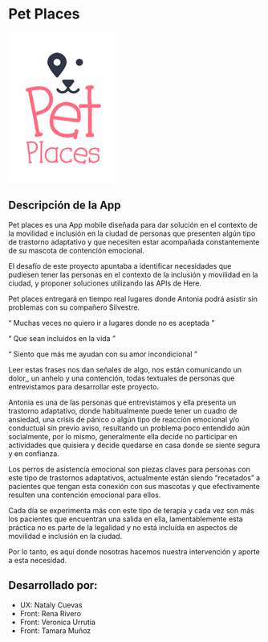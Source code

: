 # Pet Places

![Logo Pet Places](https://github.com/tamaramunoz/SCL012-here-app/blob/master/src/views/imagen/isotipo-readme.png?raw=true)

## Descripción de la App

Pet places es una App mobile diseñada para dar solución en el contexto de la movilidad e inclusión en la ciudad de personas que presenten algún tipo de trastorno adaptativo y que necesiten estar acompañada constantemente de su mascota de contención emocional.

El desafío de este proyecto apuntaba a identificar necesidades que pudiesen tener las personas en el contexto de la inclusión y movilidad en la ciudad, y proponer soluciones utilizando las APIs de Here.

Pet places entregará en tiempo real lugares donde Antonia podrá asistir sin problemas con su compañero Silvestre.

“ Muchas veces no quiero ir a lugares donde no es aceptada ”

“ Que sean incluidos en la vida ”

“ Siento que más me ayudan con su amor incondicional ”

Leer estas frases nos dan señales de algo, nos están comunicando un dolor,, un anhelo y una contención, todas textuales de personas que entrevistamos para desarrollar este proyecto.

Antonia es una de las personas que entrevistamos y ella presenta un trastorno adaptativo, donde habitualmente puede tener un cuadro de ansiedad, una crisis de pánico o algún tipo de reacción emocional y/o conductual sin previo aviso, resultando un problema poco entendido aún socialmente, por lo mismo, generalmente ella decide no participar en actividades que quisiera y decide quedarse en casa donde se siente segura y en confianza.

Los perros de asistencia emocional son piezas claves para personas con este tipo de trastornos adaptativos, actualmente están siendo “recetados” a pacientes que tengan esta conexión con sus mascotas y que efectivamente resulten una contención emocional para ellos.

Cada día se experimenta más con este tipo de terapia y cada vez son más los pacientes que encuentran una salida en ella, lamentablemente esta práctica no es parte de la legalidad y no está incluída en aspectos de movilidad e inclusión en la ciudad.

Por lo tanto, es aquí donde nosotras hacemos nuestra intervención y aporte a esta necesidad.


## Desarrollado por:

- UX: Nataly Cuevas
- Front: Rena Rivero
- Front: Veronica Urrutia
- Front: Tamara Muñoz
